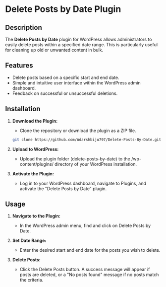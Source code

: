 # Delete Posts by Date Plugin

## Description
The **Delete Posts by Date** plugin for WordPress allows administrators to easily delete posts within a specified date range. This is particularly useful for cleaning up old or unwanted content in bulk.

## Features
- Delete posts based on a specific start and end date.
- Simple and intuitive user interface within the WordPress admin dashboard.
- Feedback on successful or unsuccessful deletions.

## Installation

1. **Download the Plugin:**
   - Clone the repository or download the plugin as a ZIP file.

   ```bash
   git clone https://github.com/Adarshbiju797/Delete-Posts-By-Date.git

2. **Upload to WordPress:**
   - Upload the plugin folder (delete-posts-by-date) to the /wp-content/plugins/ directory of your WordPress installation.

3. **Activate the Plugin:**
   - Log in to your WordPress dashboard, navigate to Plugins, and activate the "Delete Posts by Date" plugin.

## Usage

1. **Navigate to the Plugin:**
   - In the WordPress admin menu, find and click on Delete Posts by Date.

2. **Set Date Range:**
   - Enter the desired start and end date for the posts you wish to delete.

3. **Delete Posts:**
   - Click the Delete Posts button. A success message will appear if posts are deleted, or a "No posts found" message if no 
     posts match the criteria.
